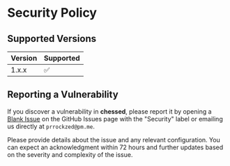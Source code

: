 # Security Policy

## Supported Versions

| Version | Supported          |
| ------- | ------------------ |
| 1.x.x   | :white_check_mark: |

## Reporting a Vulnerability

If you discover a vulnerability in **chessed**, please report it by opening a [Blank Issue](https://github.com/prrockzed/chessed/issues/new) on the GitHub Issues page with the "Security" label or emailing us directly at `prrockzed@pm.me`.

Please provide details about the issue and any relevant configuration. You can expect an acknowledgment within 72 hours and further updates based on the severity and complexity of the issue.
